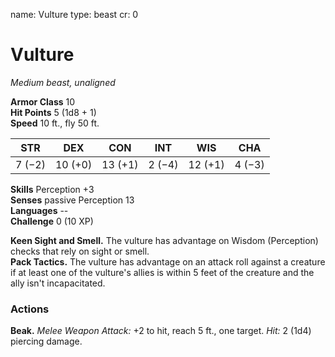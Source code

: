 name: Vulture
type: beast
cr: 0

# Vulture 
_Medium beast, unaligned_

**Armor Class** 10    
**Hit Points** 5 (1d8 + 1)    
**Speed** 10 ft., fly 50 ft.

| STR     | DEX     | CON     | INT     | WIS     | CHA     |
|---------|---------|---------|---------|---------|---------|
| 7 (−2)  | 10 (+0) | 13 (+1) | 2 (−4)  | 12 (+1) | 4 (−3)  |

**Skills** Perception +3    
**Senses** passive Perception 13    
**Languages** --    
**Challenge** 0 (10 XP) 

**Keen Sight and Smell.** The vulture has advantage on Wisdom (Perception) checks that rely on sight or smell.    
**Pack Tactics.** The vulture has advantage on an attack roll against a creature if at least one of the vulture's allies is within 5 feet of the creature and the ally isn't incapacitated. 

### Actions 
**Beak.** _Melee Weapon Attack:_ +2 to hit, reach 5 ft., one target. _Hit:_ 2 (1d4) piercing damage. 
